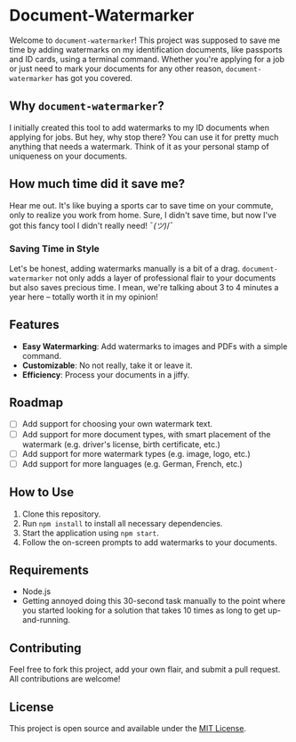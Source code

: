 # Document-Watermarker

Welcome to `document-watermarker`! This project was supposed to save me time by adding watermarks on my identification documents, like passports and ID cards, using a terminal command. Whether you're applying for a job or just need to mark your documents for any other reason, `document-watermarker` has got you covered.

## Why `document-watermarker`?

I initially created this tool to add watermarks to my ID documents when applying for jobs. But hey, why stop there? You can use it for pretty much anything that needs a watermark. Think of it as your personal stamp of uniqueness on your documents.

## How much time did it save me?

Hear me out. It's like buying a sports car to save time on your commute, only to realize you work from home. Sure, I didn't save time, but now I've got this fancy tool I didn't really need! ¯*(ツ)*/¯

### Saving Time in Style

Let's be honest, adding watermarks manually is a bit of a drag. `document-watermarker` not only adds a layer of professional flair to your documents but also saves precious time. I mean, we're talking about 3 to 4 minutes a year here – totally worth it in my opinion!

## Features

- **Easy Watermarking**: Add watermarks to images and PDFs with a simple command.
- **Customizable**: No not really, take it or leave it.
- **Efficiency**: Process your documents in a jiffy.

## Roadmap

- [ ] Add support for choosing your own watermark text.
- [ ] Add support for more document types, with smart placement of the watermark (e.g. driver's license, birth certificate, etc.)
- [ ] Add support for more watermark types (e.g. image, logo, etc.)
- [ ] Add support for more languages (e.g. German, French, etc.)

## How to Use

1. Clone this repository.
2. Run `npm install` to install all necessary dependencies.
3. Start the application using `npm start`.
4. Follow the on-screen prompts to add watermarks to your documents.

## Requirements

- Node.js
- Getting annoyed doing this 30-second task manually to the point where you started looking for a solution that takes 10 times as long to get up-and-running.

## Contributing

Feel free to fork this project, add your own flair, and submit a pull request. All contributions are welcome!

## License

This project is open source and available under the [MIT License](LICENSE).
